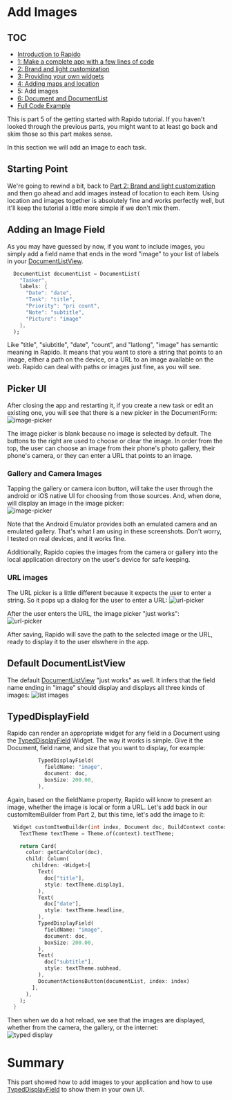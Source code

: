 # Add Images
## TOC

 * [Introduction to Rapido](./introduction.md)
 * [1: Make a complete app with a few lines of code](./flutter_app_in_few_lines.md)
 * [2: Brand and light customization](./customize_flutter_app.md)
 * [3: Providing your own widgets](./custom_flutter_widgets.md)
 * [4: Adding maps and location](./flutter_maps_and_location.md)
 * 5: Add images
 * [6: Document and DocumentList](./rapido_documents.md)
 * [Full Code Example](./main.md)

This is part 5 of the getting started with Rapido tutorial. If you haven't looked through the previous parts, you might want to at least go back and skim those so this part makes sense.

In this section we will add an image to each task.

## Starting Point
We're going to rewind a bit, back to [ Part 2: Brand and light customization](./customize_flutter_app.md) and then go ahead and add images instead of location to each item. Using location and images together is absolutely fine and works perfectly well, but it'll keep the tutorial a little more simple if we don't mix them.

## Adding an Image Field
As you may have guessed by now, if you want to include images, you simply add a field name that ends in the word "image" to your list of labels in your [DocumentListView](https://pub.dartlang.org/documentation/rapido/latest/rapido/DocumentListView-class.html).

```dart
  DocumentList documentList = DocumentList(
    "Tasker",
    labels: {
      "Date": "date",
      "Task": "title",
      "Priority": "pri count",
      "Note": "subtitle",
      "Picture": "image"
    },
  );
```

Like "title", "siubtitle", "date", "count", and "latlong", "image" has semantic meaning in Rapido. It means that you want to store a string that points to an image, either a path on the device, or a URL to an image available on the web. Rapido can deal with paths or images just fine, as you will see.

## Picker UI
After closing the app and restarting it, if you create a new task or edit an existing one, you will see that there is a new picker in the DocumentForm:  
![image-picker](../assets/image-picker.png)

The image picker is blank because no image is selected by default. The buttons to the right are used to choose or clear the image. In order from the top, the user can choose an image from their phone's photo gallery, their phone's camera, or they can enter a URL that points to an image.

### Gallery and Camera Images
Tapping the gallery or camera icon button, will take the user through the android or iOS native UI for choosing from those sources. And, when done, will display an image in the image picker:  
![image-picker](../assets/image-picker-chosen.png)

Note that the Android Emulator provides both an emulated camera and an emulated gallery. That's what I am using in these screenshots. Don't worry, I tested on real devices, and it works fine.

Additionally, Rapido copies the images from the camera or gallery into the local application directory on the user's device for safe keeping.

### URL images
The URL picker is a little different because it expects the user to enter a string. So it pops up a dialog for the user to enter a URL: 
![url-picker](../assets/url-picker.png)

After the user enters the URL, the image picker "just works":  
![url-picker](../assets/url-chosen.png)

After saving, Rapido will save the path to the selected image or the URL, ready to display it to the user elswhere in the app.

## Default DocumentListView
The default [DocumentListView](https://pub.dartlang.org/documentation/rapido/latest/rapido/DocumentListView-class.html) "just works" as well. It infers that the field name ending in "image" should display and displays all three kinds of images: 
![list images](../assets/list-with-images.png)

## TypedDisplayField
Rapido can render an appropriate widget for any field in a Document using the [TypedDisplayField](https://pub.dartlang.org/documentation/rapido/latest/rapido/TypedDisplayField-class.html) Widget. The way it works is simple. Give it the Document, field name, and size that you want to display, for example:

```dart
          TypedDisplayField(
            fieldName: "image",
            document: doc,
            boxSize: 200.00,
          ),
```

Again, based on the fieldName property, Rapido will know to present an image, whether the image is local or form a URL. Let's add back in our customItemBuilder from Part 2, but this time, let's add the image to it:

```dart
  Widget customItemBuilder(int index, Document doc, BuildContext context) {
    TextTheme textTheme = Theme.of(context).textTheme;

    return Card(
      color: getCardColor(doc),
      child: Column(
        children: <Widget>[
          Text(
            doc["title"],
            style: textTheme.display1,
          ),
          Text(
            doc["date"],
            style: textTheme.headline,
          ),
          TypedDisplayField(
            fieldName: "image",
            document: doc,
            boxSize: 200.00,
          ),
          Text(
            doc["subtitle"],
            style: textTheme.subhead,
          ),
          DocumentActionsButton(documentList, index: index)
        ],
      ),
    );
  }
  ```

Then when we do a hot reload, we see that the images are displayed, whether from the camera, the gallery, or the internet:  
![typed display](../assets/typed-display-image.png)

# Summary
This part showed how to add images to your application and how to use [TypedDisplayField](https://pub.dartlang.org/documentation/rapido/latest/rapido/TypedDisplayField-class.html) to show them in your own UI.
